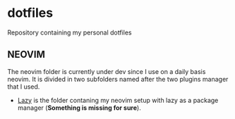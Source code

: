 # dotfiles

Repository containing my personal dotfiles


## NEOVIM

The neovim folder is currently under dev since I use on a daily basis neovim. It is divided in two subfolders named after the two plugins manager that I used.

- [Lazy](neovim/lazy) is the folder contaning my neovim setup with lazy as a package manager (**Something is missing for sure**).
